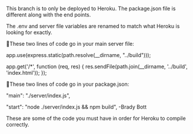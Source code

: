 This branch is to only be deployed to Heroku. The package.json file is different
along with the end points. 

The .env and server file variables are renamed to match what Heroku is looking for exactly. 

🔴These two lines of code go in your main server file:

app.use(express.static(path.resolve(__dirname, "../build")));

app.get('/*', function (req, res) {
  res.sendFile(path.join(__dirname, '../build', 'index.html'));
});

🔴These two lines of code go in your package.json:

"main": "./server/index.js",

"start": "node ./server/index.js && npm build",
        -Brady Bott


These are some of the code you must have in order for Heroku to compile correctly. 